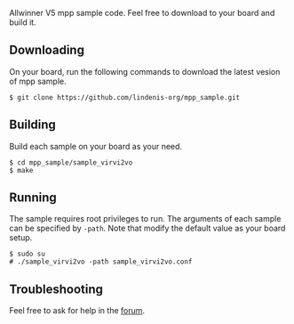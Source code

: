 Allwinner V5 mpp sample code. Feel free to download to your board and build it.

## Downloading

On your board, run the following commands to download the latest vesion of mpp sample.

```
$ git clone https://github.com/lindenis-org/mpp_sample.git
```

## Building

Build each sample on your board as your need.

```
$ cd mpp_sample/sample_virvi2vo
$ make
```

## Running

The sample requires root privileges to run. The arguments of each sample can be specified by `-path`. Note that modify the default value as your board setup.

```
$ sudo su
# ./sample_virvi2vo -path sample_virvi2vo.conf
```

## Troubleshooting

Feel free to ask for help in the [forum](http://forum.lindeni.org/).
